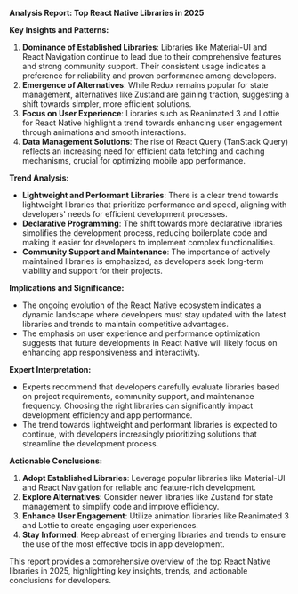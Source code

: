 **Analysis Report: Top React Native Libraries in 2025**

**Key Insights and Patterns:**
1. **Dominance of Established Libraries**: Libraries like Material-UI and React Navigation continue to lead due to their comprehensive features and strong community support. Their consistent usage indicates a preference for reliability and proven performance among developers.
2. **Emergence of Alternatives**: While Redux remains popular for state management, alternatives like Zustand are gaining traction, suggesting a shift towards simpler, more efficient solutions.
3. **Focus on User Experience**: Libraries such as Reanimated 3 and Lottie for React Native highlight a trend towards enhancing user engagement through animations and smooth interactions.
4. **Data Management Solutions**: The rise of React Query (TanStack Query) reflects an increasing need for efficient data fetching and caching mechanisms, crucial for optimizing mobile app performance.

**Trend Analysis:**
- **Lightweight and Performant Libraries**: There is a clear trend towards lightweight libraries that prioritize performance and speed, aligning with developers' needs for efficient development processes.
- **Declarative Programming**: The shift towards more declarative libraries simplifies the development process, reducing boilerplate code and making it easier for developers to implement complex functionalities.
- **Community Support and Maintenance**: The importance of actively maintained libraries is emphasized, as developers seek long-term viability and support for their projects.

**Implications and Significance:**
- The ongoing evolution of the React Native ecosystem indicates a dynamic landscape where developers must stay updated with the latest libraries and trends to maintain competitive advantages.
- The emphasis on user experience and performance optimization suggests that future developments in React Native will likely focus on enhancing app responsiveness and interactivity.

**Expert Interpretation:**
- Experts recommend that developers carefully evaluate libraries based on project requirements, community support, and maintenance frequency. Choosing the right libraries can significantly impact development efficiency and app performance.
- The trend towards lightweight and performant libraries is expected to continue, with developers increasingly prioritizing solutions that streamline the development process.

**Actionable Conclusions:**
1. **Adopt Established Libraries**: Leverage popular libraries like Material-UI and React Navigation for reliable and feature-rich development.
2. **Explore Alternatives**: Consider newer libraries like Zustand for state management to simplify code and improve efficiency.
3. **Enhance User Engagement**: Utilize animation libraries like Reanimated 3 and Lottie to create engaging user experiences.
4. **Stay Informed**: Keep abreast of emerging libraries and trends to ensure the use of the most effective tools in app development.

This report provides a comprehensive overview of the top React Native libraries in 2025, highlighting key insights, trends, and actionable conclusions for developers.